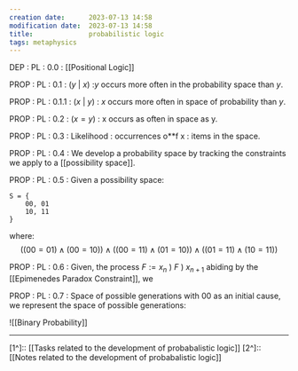 ```yaml
---
creation date:		2023-07-13 14:58
modification date:	2023-07-13 14:58
title: 				probabilistic logic
tags: metaphysics
---
```

DEP : PL : 0.0 : [[Positional Logic]]

PROP : PL : 0.1 : $(y\ |\  x)$ :$y$ occurs more often in the probability space than $y$.

PROP : PL : 0.1.1 : $(x\ |\ y)$ : $x$ occurs more often in space of probability than $y$.

PROP : PL : 0.2 : $(x = y)$ : x occurs as often in space as y.

PROP : PL : 0.3 : Likelihood : occurrences o**f x : items in the space.

PROP : PL : 0.4 : We develop a probability space by tracking the constraints we apply to a [[possibility space]].

PROP : PL : 0.5 : Given a possibility space:

```
S = {
	00, 01
	10, 11	
}
```

where:
$$
((00=01) \land (00=10)) \land
((00=11) \land (01=10)) \land
((01=11) \land (10=11))
$$

PROP : PL : 0.6 : Given, the process $F := x_n\ )\ F\ )\ x_{n + 1}$ abiding by the [[Epimenedes Paradox Constraint]], we

PROP : PL : 0.7 : Space of possible generations with 00 as an initial cause, we represent the space of possible generations:

![[Binary Probability]]


---
[1^]:: [[Tasks related to the development of probabalistic logic]]
[2^]:: [[Notes related to the development of probabalistic logic]]
